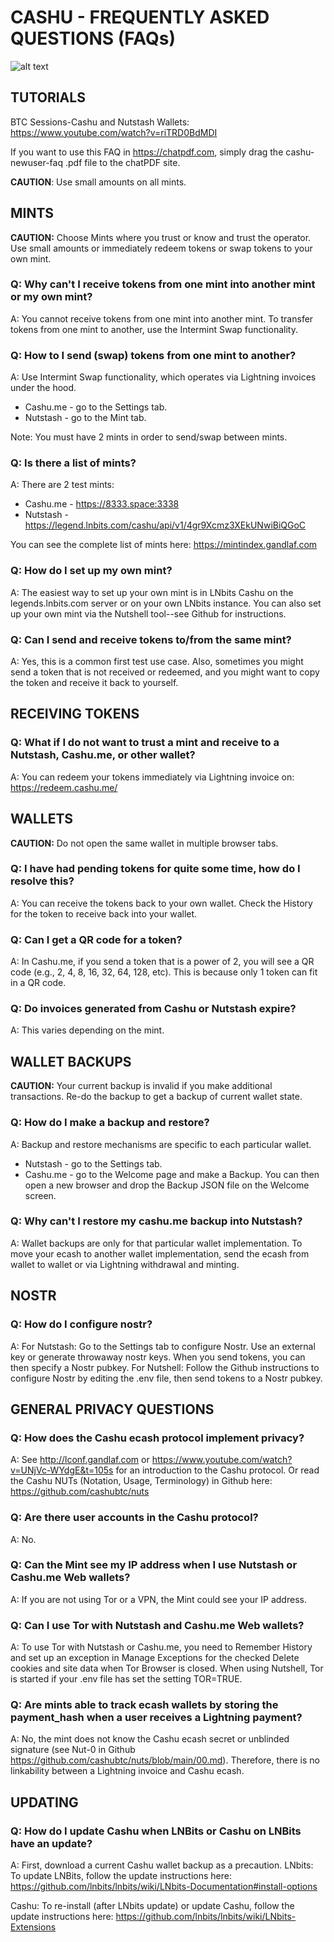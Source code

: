 # CASHU - FREQUENTLY ASKED QUESTIONS (FAQs)

![alt text](https://github.com/findingsov/cashu-newuser-faq/blob/main/CashuImg.png "Logo Title Text 1")

## TUTORIALS

BTC Sessions-Cashu and Nutstash Wallets: https://www.youtube.com/watch?v=riTRD0BdMDI

If you want to use this FAQ in https://chatpdf.com, simply drag the cashu-newuser-faq
.pdf file to the chatPDF site.

**CAUTION**: Use small amounts on all mints.

## MINTS

**CAUTION:** Choose Mints where you trust or know and trust the operator.  Use small amounts or immediately redeem tokens or swap tokens to your own mint.

### Q: Why can't I receive tokens from one mint into another mint or my own mint?

A: You cannot receive tokens from one mint into another mint.  To transfer tokens from one mint to another, use the Intermint Swap functionality. 

### Q: How to I send (swap) tokens from one mint to another?

A: Use Intermint Swap functionality, which operates via Lightning invoices under the hood.

* Cashu.me - go to the Settings tab.
* Nutstash - go to the Mint tab. 


Note: You must have 2 mints in order to send/swap between mints.

### Q: Is there a list of mints?

A: There are 2 test mints: 

* Cashu.me - https://8333.space:3338 
* Nutstash - https://legend.lnbits.com/cashu/api/v1/4gr9Xcmz3XEkUNwiBiQGoC 

You can see the complete list of mints here: https://mintindex.gandlaf.com 

### Q: How do I set up my own mint?

A: The easiest way to set up your own mint is in LNbits Cashu on the legends.lnbits.com server or on your own LNbits instance. You can also set up your own mint via the Nutshell tool--see Github for instructions.

### Q: Can I send and receive tokens to/from the same mint?

A: Yes, this is a common first test use case.  Also, sometimes you might send a token that is not received or redeemed, and you might want to copy the token and receive it back to yourself.


## RECEIVING TOKENS

### Q: What if I do not want to trust a mint and receive to a Nutstash, Cashu.me, or other wallet?

A: You can redeem your tokens immediately via Lightning invoice on: https://redeem.cashu.me/

## WALLETS
    
**CAUTION:** Do not open the same wallet in multiple browser tabs.
 
### Q: I have had pending tokens for quite some time, how do I resolve this?

A: You can receive the tokens back to your own wallet. Check the History for the token to receive back into your wallet.

### Q:  Can I get a QR code for a token?

A: In Cashu.me, if you send a token that is a power of 2, you will see a QR code (e.g., 2, 4, 8, 16, 32, 64, 128, etc). This is because only 1 token can fit in a QR code.

### Q: Do invoices generated from Cashu or Nutstash expire?

A: This varies depending on the mint. 

## WALLET BACKUPS

**CAUTION:** Your current backup is invalid if you make additional transactions.  Re-do the backup to get a backup of current wallet state.

### Q: How do I make a backup and restore?
A:  Backup and restore mechanisms are specific to each particular wallet.

* Nutstash - go to the Settings tab. 
* Cashu.me - go to the Welcome page and make a Backup.  You can then open a new browser and drop the Backup JSON file on the Welcome screen.  


### Q: Why can't I restore my cashu.me backup into Nutstash? 

A: Wallet backups are only for that particular wallet implementation. To move your ecash to another wallet implementation, send the ecash from wallet to wallet or via Lightning withdrawal and minting.

## NOSTR

### Q: How do I configure nostr?

A:  For Nutstash: Go to the Settings tab to configure Nostr. Use an external key or generate throwaway nostr keys. When you send tokens, you can then specify a Nostr pubkey. 
    For Nutshell: Follow the Github instructions to configure Nostr by editing the .env file, then send tokens to a Nostr pubkey.

## GENERAL PRIVACY QUESTIONS

### Q: How does the Cashu ecash protocol implement privacy?

A: See http://lconf.gandlaf.com or https://www.youtube.com/watch?v=UNjVc-WYdgE&t=105s for an introduction to the Cashu protocol. Or read the Cashu NUTs (Notation, Usage, Terminology) in Github here: https://github.com/cashubtc/nuts

### Q: Are there user accounts in the Cashu protocol?

A: No.

### Q: Can the Mint see my IP address when I use Nutstash or Cashu.me Web wallets?

A: If you are not using Tor or a VPN, the Mint could see your IP address.

### Q: Can I use Tor with Nutstash and Cashu.me Web wallets?

A: To use Tor with Nutstash or Cashu.me, you need to Remember History and set up an exception in Manage Exceptions for the checked Delete cookies and site data when Tor Browser is closed. 
When using Nutshell, Tor is started if your .env file has set the setting TOR=TRUE.

### Q: Are mints able to track ecash wallets by storing the payment_hash when a user receives a Lightning payment?

A: No, the mint does not know the Cashu ecash secret or unblinded signature (see Nut-0 in Github https://github.com/cashubtc/nuts/blob/main/00.md). Therefore, there is no linkability between a Lightning invoice and Cashu ecash.  

## UPDATING

### Q: How do I update Cashu when LNBits or Cashu on LNBits have an update?
A:  First, download a current Cashu wallet backup as a precaution.
LNbits: To update LNBits, follow the update instructions here:
https://github.com/lnbits/lnbits/wiki/LNbits-Documentation#install-options

Cashu: To re-install (after LNbits update) or update Cashu, follow the update instructions here:
https://github.com/lnbits/lnbits/wiki/LNbits-Extensions
    